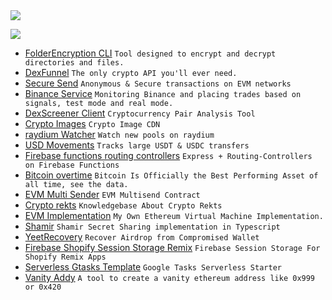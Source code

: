 <img src="https://github-profile-trophy.vercel.app/?username=liqtags&theme=onedark"/>

![](https://komarev.com/ghpvc/?username=liqtags&color=blue&style=flat)

- [FolderEncryption CLI](https://github.com/liqtags/DexFunnel) `Tool designed to encrypt and decrypt directories and files.`
- [DexFunnel](https://github.com/liqtags/DexFunnel) `The only crypto API you'll ever need.`
- [Secure Send](https://github.com/liqtags/SecureSend) `Anonymous & Secure transactions on EVM networks`                    
- [Binance Service](https://github.com/liqtags/BinanceService) `Monitoring Binance and placing trades based on signals, test mode and real mode.`
- [DexScreener Client](https://github.com/liqtags/DexScreenerClient) `Cryptocurrency Pair Analysis Tool`
- [Crypto Images](https://github.com/liqtags/crypto-images) `Crypto Image CDN`
- [raydium Watcher](https://github.com/liqtags/raydiumWatcher) `Watch new pools on raydium`
- [USD Movements](https://github.com/liqtags/USD-Movements) `Tracks large USDT & USDC transfers`
- [Firebase functions routing controllers](https://github.com/liqtags/firebase-functions-routing-controllers) `Express + Routing-Controllers on Firebase Functions`
- [Bitcoin overtime](https://github.com/liqtags/bitcoinovertime) `Bitcoin Is Officially the Best Performing Asset of all time, see the data.`
- [EVM Multi Sender](https://github.com/liqtags/MultiSender) `EVM Multisend Contract`
- [Crypto rekts](https://github.com/liqtags/crypto-rekts) `Knowledgebase About Crypto Rekts`
- [EVM Implementation](https://github.com/liqtags/EVM) `My Own Ethereum Virtual Machine Implementation.`
- [Shamir](https://github.com/liqtags/shamir) `Shamir Secret Sharing implementation in Typescript`
- [YeetRecovery](https://github.com/liqtags/YeetRecovery) `Recover Airdrop from Compromised Wallet`
- [Firebase Shopify Session Storage Remix](https://github.com/liqtags/firebase-session-storage-shopify-remix) `Firebase Session Storage For Shopify Remix Apps`
- [Serverless Gtasks Template](https://github.com/liqtags/serverless-gtasks-template) `Google Tasks Serverless Starter`
- [Vanity Addy](https://github.com/liqtags/vanity-addy) `A tool to create a vanity ethereum address like 0x999 or 0x420`



